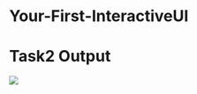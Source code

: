 # Your-First-InteractiveUI
<h1>Task2 Output</h1>
<img src="https://user-images.githubusercontent.com/47735067/111625721-4b109200-8815-11eb-9dda-a45ae8ecfe2e.JPG"/>
